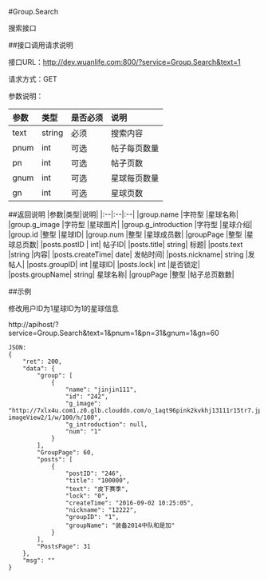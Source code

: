 #Group.Search

搜索接口

##接口调用请求说明

接口URL：http://dev.wuanlife.com:800/?service=Group.Search&text=1

请求方式：GET

参数说明：

|参数|类型|是否必须|说明|
|:--|:--|:--|:--|
|text|string|必须|搜索内容|
|pnum|int|可选|帖子每页数量|
|pn|int|可选|帖子页数|
|gnum|int|可选|星球每页数量|
|gn|int|可选|星球页数|


##返回说明
|参数|类型|说明|
|:--|:--|:--|
|group.name           |字符型   |星球名称|
|group.g_image           |字符型   |星球图片|
|group.g_introduction           |字符型   |星球介绍|
|group.id     |整型 |星球ID|
|group.num           |整型 |星球成员数|
|groupPage          |整型 |星球总页数|
|posts.postID   |   int|    帖子ID|
|posts.title|   string| 标题|
|posts.text |string |内容|
|posts.createTime|  date|   发帖时间|
|posts.nickname|    string  |发帖人|
|posts.groupID| int |星球ID|
|posts.lock|    int |是否锁定|
|posts.groupName|   string| 星球名称|
|groupPage          |整型 |帖子总页数数|



##示例

修改用户ID为1星球ID为1的星球信息

http://apihost/?service=Group.Search&text=1&pnum=1&pn=31&gnum=1&gn=60
    
	JSON:
    {
        "ret": 200,
        "data": {
            "group": [
                {
                    "name": "jinjin111",
                    "id": "242",
                    "g_image": "http://7xlx4u.com1.z0.glb.clouddn.com/o_1aqt96pink2kvkhj13111r15tr7.jpg?imageView2/1/w/100/h/100",
                    "g_introduction": null,
                    "num": "1"
                }
            ],
            "GroupPage": 60,
            "posts": [
                {
                    "postID": "246",
                    "title": "100000",
                    "text": "皮下赛季",
                    "lock": "0",
                    "createTime": "2016-09-02 10:25:05",
                    "nickname": "12222",
                    "groupID": "1",
                    "groupName": "装备2014中队和是加"
                }
            ],
            "PostsPage": 31
        },
        "msg": ""
    }
